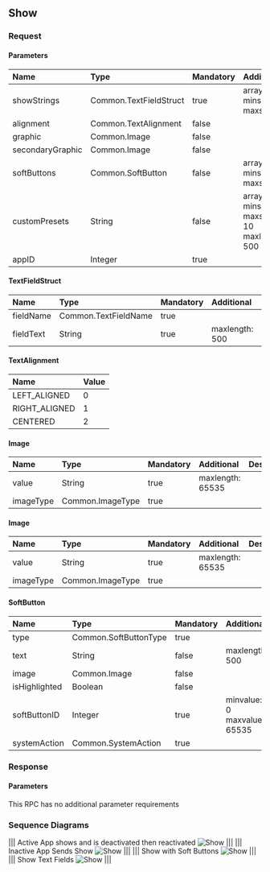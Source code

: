 ## Show


### Request

#### Parameters

|Name|Type|Mandatory|Additional|Description|
|:---|:---|:--------|:---------|:----------|
|showStrings|Common.TextFieldStruct|true|array: true<br>minsize: 0<br>maxsize: 7||
|alignment|Common.TextAlignment|false|||
|graphic|Common.Image|false|||
|secondaryGraphic|Common.Image|false|||
|softButtons|Common.SoftButton|false|array: true<br>minsize: 0<br>maxsize: 8||
|customPresets|String|false|array: true<br>minsize: 0<br>maxsize: 10<br>maxlength: 500||
|appID|Integer|true|||

#### TextFieldStruct

|Name|Type|Mandatory|Additional|Description|
|:---|:---|:--------|:---------|:----------|
|fieldName|Common.TextFieldName|true|||
|fieldText|String|true|maxlength: 500||

#### TextAlignment

|Name|Value|
|:---|:----|
|LEFT_ALIGNED|0|
|RIGHT_ALIGNED|1|
|CENTERED|2|

#### Image

|Name|Type|Mandatory|Additional|Description|
|:---|:---|:--------|:---------|:----------|
|value|String|true|maxlength: 65535||
|imageType|Common.ImageType|true|||

#### Image

|Name|Type|Mandatory|Additional|Description|
|:---|:---|:--------|:---------|:----------|
|value|String|true|maxlength: 65535||
|imageType|Common.ImageType|true|||

#### SoftButton

|Name|Type|Mandatory|Additional|Description|
|:---|:---|:--------|:---------|:----------|
|type|Common.SoftButtonType|true|||
|text|String|false|maxlength: 500||
|image|Common.Image|false|||
|isHighlighted|Boolean|false|||
|softButtonID|Integer|true|minvalue: 0<br>maxvalue: 65535||
|systemAction|Common.SystemAction|true|||

### Response

#### Parameters

This RPC has no additional parameter requirements

### Sequence Diagrams
|||
Active App shows and is deactivated then reactivated
![Show](./assets/ShowAppReactivated.png)
|||
|||
Inactive App Sends Show
![Show](./assets/ShowAppInactive.png)
|||
|||
Show with Soft Buttons
![Show](./assets/ShowSoftButtons.png)
|||
|||
Show Text Fields
![Show](./assets/ShowTextFields.png)
|||
